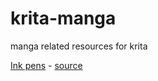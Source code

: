 # krita-manga
manga related resources for krita


[Ink pens](https://github.com/KonstantinDjairo/krita-manga/blob/main/Nahum's%20Brushes%20and%20bundles.zip) - [source](https://krita-artists.org/t/nahums-ink-pens-for-manga/61073) 
